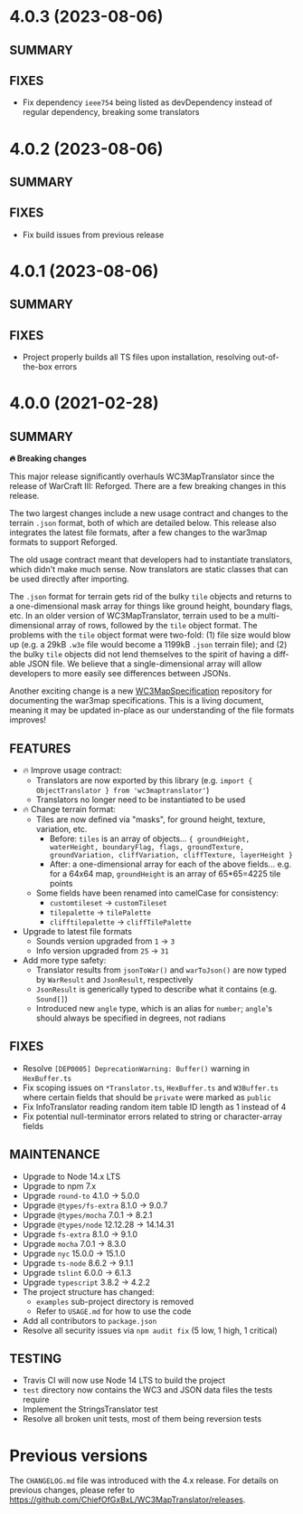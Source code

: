 # 4.0.3 (2023-08-06)
## SUMMARY
## FIXES
 * Fix dependency `ieee754` being listed as devDependency instead of regular dependency, breaking some translators

# 4.0.2 (2023-08-06)
## SUMMARY
## FIXES
 * Fix build issues from previous release

# 4.0.1 (2023-08-06)
## SUMMARY
## FIXES
 * Project properly builds all TS files upon installation, resolving out-of-the-box errors

# 4.0.0 (2021-02-28)
## SUMMARY
**🔥 Breaking changes**

This major release significantly overhauls WC3MapTranslator since the release of WarCraft III: Reforged. There are a few breaking changes in this release.

The two largest changes include a new usage contract and changes to the terrain `.json` format, both of which are detailed below. This release also integrates the latest file formats, after a few changes to the war3map formats to support Reforged.

The old usage contract meant that developers had to instantiate translators, which didn't make much sense. Now translators are static classes that can be used directly after importing.

The `.json` format for terrain gets rid of the bulky `tile` objects and returns to a one-dimensional mask array for things like ground height, boundary flags, etc. In an older version of WC3MapTranslator, terrain used to be a multi-dimensional array of rows, followed by the `tile` object format. The problems with the `tile` object format were two-fold: (1) file size would blow up (e.g. a 29kB `.w3e` file would become a 1199kB `.json` terrain file); and (2) the bulky `tile` objects did not lend themselves to the spirit of having a diff-able JSON file. We believe that a single-dimensional array will allow developers to more easily see differences between JSONs.

Another exciting change is a new [WC3MapSpecification](https://github.com/ChiefOfGxBxL/WC3MapSpecification) repository for documenting the war3map specifications. This is a living document, meaning it may be updated in-place as our understanding of the file formats improves!

## FEATURES
 * 🔥 Improve usage contract:
   * Translators are now exported by this library (e.g. `import { ObjectTranslator } from 'wc3maptranslator'`)
   * Translators no longer need to be instantiated to be used
 * 🔥 Change terrain format:
   * Tiles are now defined via "masks", for ground height, texture, variation, etc.
     * Before: `tiles` is an array of objects... `{ groundHeight, waterHeight, boundaryFlag, flags, groundTexture, groundVariation, cliffVariation, cliffTexture, layerHeight }`
     * After: a one-dimensional array for each of the above fields... e.g. for a 64x64 map, `groundHeight` is an array of 65*65=4225 tile points
   * Some fields have been renamed into camelCase for consistency:
     * `customtileset` -> `customTileset`
     * `tilepalette` -> `tilePalette`
     * `clifftilepalette` -> `cliffTilePalette`
 * Upgrade to latest file formats
   * Sounds version upgraded from `1` -> `3`
   * Info version upgraded from `25` -> `31`
 * Add more type safety:
   * Translator results from `jsonToWar()` and `warToJson()` are now typed by `WarResult` and `JsonResult`, respectively
   * `JsonResult` is generically typed to describe what it contains (e.g. `Sound[]`)
   * Introduced new `angle` type, which is an alias for `number`; `angle`'s should always be specified in degrees, not radians
## FIXES
 * Resolve `[DEP0005] DeprecationWarning: Buffer()` warning in `HexBuffer.ts`
 * Fix scoping issues on `*Translator.ts`, `HexBuffer.ts` and `W3Buffer.ts` where certain fields that should be `private` were marked as `public`
 * Fix InfoTranslator reading random item table ID length as 1 instead of 4
 * Fix potential null-terminator errors related to string or character-array fields
## MAINTENANCE
 * Upgrade to Node 14.x LTS
 * Upgrade to npm 7.x
 * Upgrade `round-to` 4.1.0 -> 5.0.0
 * Upgrade `@types/fs-extra` 8.1.0 -> 9.0.7
 * Upgrade `@types/mocha` 7.0.1 -> 8.2.1
 * Upgrade `@types/node` 12.12.28 -> 14.14.31
 * Upgrade `fs-extra` 8.1.0 -> 9.1.0
 * Upgrade `mocha` 7.0.1 -> 8.3.0
 * Upgrade `nyc` 15.0.0 -> 15.1.0
 * Upgrade `ts-node` 8.6.2 -> 9.1.1
 * Upgrade `tslint` 6.0.0 -> 6.1.3
 * Upgrade `typescript` 3.8.2 -> 4.2.2
 * The project structure has changed:
    * `examples` sub-project directory is removed
    * Refer to `USAGE.md` for how to use the code
 * Add all contributors to `package.json`
 * Resolve all security issues via `npm audit fix` (5 low, 1 high, 1 critical)
## TESTING
 * Travis CI will now use Node 14 LTS to build the project
 * `test` directory now contains the WC3 and JSON data files the tests require
 * Implement the StringsTranslator test
 * Resolve all broken unit tests, most of them being reversion tests
<!--
# x.y.z (YYYY-MM-DD)
## SUMMARY
**🔥 Breaking changes**
## FEATURES
## FIXES
## MAINTENANCE
## TESTING
-->

# Previous versions
The `CHANGELOG.md` file was introduced with the 4.x release. For details on previous changes, please refer to https://github.com/ChiefOfGxBxL/WC3MapTranslator/releases.